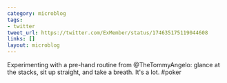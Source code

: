 ```yaml
---
category: microblog
tags:
- twitter
tweet_url: https://twitter.com/ExMember/status/174635175119044608
links: []
layout: microblog
---
```

Experimenting with a pre-hand routine from @TheTommyAngelo: glance at the stacks, sit up straight, and take a breath. It's a lot. #poker
